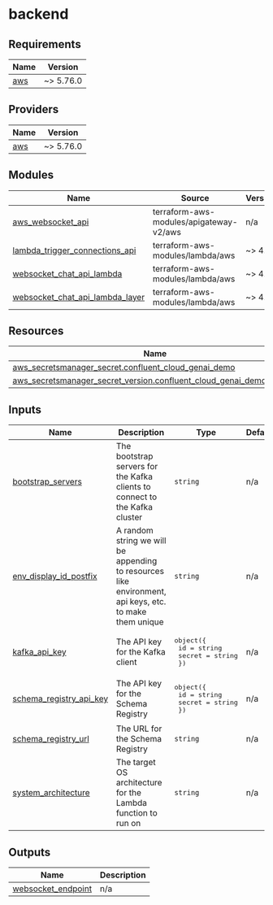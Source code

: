 # backend

<!-- BEGINNING OF PRE-COMMIT-TERRAFORM DOCS HOOK -->
## Requirements

| Name | Version |
|------|---------|
| <a name="requirement_aws"></a> [aws](#requirement\_aws) | ~> 5.76.0 |

## Providers

| Name | Version |
|------|---------|
| <a name="provider_aws"></a> [aws](#provider\_aws) | ~> 5.76.0 |

## Modules

| Name | Source | Version |
|------|--------|---------|
| <a name="module_aws_websocket_api"></a> [aws\_websocket\_api](#module\_aws\_websocket\_api) | terraform-aws-modules/apigateway-v2/aws | n/a |
| <a name="module_lambda_trigger_connections_api"></a> [lambda\_trigger\_connections\_api](#module\_lambda\_trigger\_connections\_api) | terraform-aws-modules/lambda/aws | ~> 4.0 |
| <a name="module_websocket_chat_api_lambda"></a> [websocket\_chat\_api\_lambda](#module\_websocket\_chat\_api\_lambda) | terraform-aws-modules/lambda/aws | ~> 4.0 |
| <a name="module_websocket_chat_api_lambda_layer"></a> [websocket\_chat\_api\_lambda\_layer](#module\_websocket\_chat\_api\_lambda\_layer) | terraform-aws-modules/lambda/aws | ~> 4.0 |

## Resources

| Name | Type |
|------|------|
| [aws_secretsmanager_secret.confluent_cloud_genai_demo](https://registry.terraform.io/providers/hashicorp/aws/latest/docs/resources/secretsmanager_secret) | resource |
| [aws_secretsmanager_secret_version.confluent_cloud_genai_demo_version](https://registry.terraform.io/providers/hashicorp/aws/latest/docs/resources/secretsmanager_secret_version) | resource |

## Inputs

| Name | Description | Type | Default | Required |
|------|-------------|------|---------|:--------:|
| <a name="input_bootstrap_servers"></a> [bootstrap\_servers](#input\_bootstrap\_servers) | The bootstrap servers for the Kafka clients to connect to the Kafka cluster | `string` | n/a | yes |
| <a name="input_env_display_id_postfix"></a> [env\_display\_id\_postfix](#input\_env\_display\_id\_postfix) | A random string we will be appending to resources like environment, api keys, etc. to make them unique | `string` | n/a | yes |
| <a name="input_kafka_api_key"></a> [kafka\_api\_key](#input\_kafka\_api\_key) | The API key for the Kafka client | <pre>object({<br>    id     = string<br>    secret = string<br>  })</pre> | n/a | yes |
| <a name="input_schema_registry_api_key"></a> [schema\_registry\_api\_key](#input\_schema\_registry\_api\_key) | The API key for the Schema Registry | <pre>object({<br>    id     = string<br>    secret = string<br>  })</pre> | n/a | yes |
| <a name="input_schema_registry_url"></a> [schema\_registry\_url](#input\_schema\_registry\_url) | The URL for the Schema Registry | `string` | n/a | yes |
| <a name="input_system_architecture"></a> [system\_architecture](#input\_system\_architecture) | The target OS architecture for the Lambda function to run on | `string` | n/a | yes |

## Outputs

| Name | Description |
|------|-------------|
| <a name="output_websocket_endpoint"></a> [websocket\_endpoint](#output\_websocket\_endpoint) | n/a |
<!-- END OF PRE-COMMIT-TERRAFORM DOCS HOOK -->
